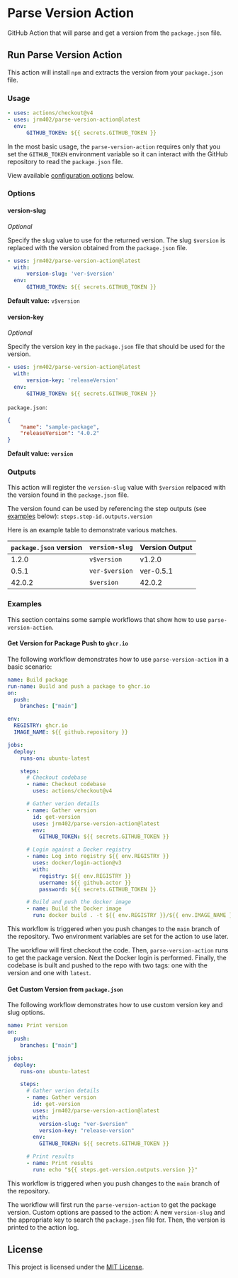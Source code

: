 # Parse Version Action

GitHub Action that will parse and get a version from the `package.json` file.

## Run Parse Version Action

This action will install `npm` and extracts the version from your `package.json` file.

### Usage

```yaml
- uses: actions/checkout@v4
- uses: jrm402/parse-version-action@latest
  env:
      GITHUB_TOKEN: ${{ secrets.GITHUB_TOKEN }}
```

In the most basic usage, the `parse-version-action` requires only that you set the `GITHUB_TOKEN` environment variable so it can interact with the GitHub repository to read the `package.json` file.

View available [configuration options](#options) below.

### Options

#### version-slug

_Optional_

Specify the slug value to use for the returned version. The slug `$version` is replaced with the version obtained from the `package.json` file.

```yaml
- uses: jrm402/parse-version-action@latest
  with:
      version-slug: 'ver-$version'
  env:
      GITHUB_TOKEN: ${{ secrets.GITHUB_TOKEN }}
```

**Default value:** `v$version`

#### version-key

_Optional_

Specify the version key in the `package.json` file that should be used for the version.

```yaml
- uses: jrm402/parse-version-action@latest
  with:
      version-key: 'releaseVersion'
  env:
      GITHUB_TOKEN: ${{ secrets.GITHUB_TOKEN }}
```

`package.json`:

```json
{
	"name": "sample-package",
	"releaseVersion": "4.0.2"
}
```

**Default value: `version`**

### Outputs

This action will register the `version-slug` value with `$version` relpaced with the version found in the `package.json` file.

The version found can be used by referencing the step outputs (see [examples](#examples) below): `steps.step-id.outputs.version`

Here is an example table to demonstrate various matches.

| `package.json` version | `version-slug` | Version Output |
| ---------------------- | -------------- | -------------- |
| 1.2.0                  | `v$version`    | v1.2.0         |
| 0.5.1                  | `ver-$version` | ver-0.5.1      |
| 42.0.2                 | `$version`     | 42.0.2         |

### Examples

This section contains some sample workflows that show how to use `parse-version-action`.

#### Get Version for Package Push to `ghcr.io`

The following workflow demonstrates how to use `parse-version-action` in a basic scenario:

```yaml
name: Build package
run-name: Build and push a package to ghcr.io
on:
  push:
    branches: ["main"]

env:
  REGISTRY: ghcr.io
  IMAGE_NAME: ${{ github.repository }}

jobs:
  deploy:
    runs-on: ubuntu-latest

    steps:
      # Checkout codebase
      - name: Checkout codebase
        uses: actions/checkout@v4

      # Gather verion details
      - name: Gather version
	    id: get-version
	  	uses: jrm402/parse-version-action@latest
		env:
		  GITHUB_TOKEN: ${{ secrets.GITHUB_TOKEN }}

      # Login against a Docker registry
      - name: Log into registry ${{ env.REGISTRY }}
        uses: docker/login-action@v3
        with:
          registry: ${{ env.REGISTRY }}
          username: ${{ github.actor }}
          password: ${{ secrets.GITHUB_TOKEN }}

      # Build and push the docker image
      - name: Build the Docker image
        run: docker build . -t ${{ env.REGISTRY }}/${{ env.IMAGE_NAME }}:${{ steps.get-version.outputs.version }} -t ${{ env.REGISTRY }}/${{ env.IMAGE_NAME }}:latest --push
```

This workflow is triggered when you push changes to the `main` branch of the repository. Two environment variables are set for the action to use later.

The workflow will first checkout the code. Then, `parse-version-action` runs to get the package version. Next the Docker login is performed. Finally, the codebase is built and pushed to the repo with two tags: one with the version and one with `latest`.

#### Get Custom Version from `package.json`

The following workflow demonstrates how to use custom version key and slug options.

```yaml
name: Print version
on:
  push:
    branches: ["main"]

jobs:
  deploy:
    runs-on: ubuntu-latest

    steps:
      # Gather verion details
      - name: Gather version
	    id: get-version
	  	uses: jrm402/parse-version-action@latest
		with:
		  version-slug: "ver-$version"
		  version-key: "release-version"
		env:
		  GITHUB_TOKEN: ${{ secrets.GITHUB_TOKEN }}

      # Print results
	  - name: Print results
	    run: echo "${{ steps.get-version.outputs.version }}"
```

This workflow is triggered when you push changes to the `main` branch of the repository.

The workflow will first run the `parse-version-action` to get the package version. Custom options are passed to the action: A new `version-slug` and the appropriate key to search the `package.json` file for. Then, the version is printed to the action log.

## License

This project is licensed under the [MIT License](/LICENSE).
